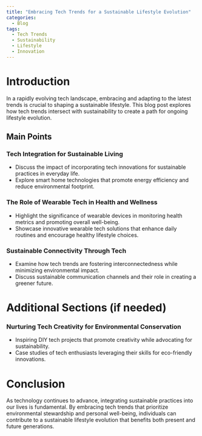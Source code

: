 ```yaml
---
title: "Embracing Tech Trends for a Sustainable Lifestyle Evolution"
categories:
  - Blog
tags:
  - Tech Trends
  - Sustainability
  - Lifestyle
  - Innovation
---
```


# Introduction
In a rapidly evolving tech landscape, embracing and adapting to the latest trends is crucial to shaping a sustainable lifestyle. This blog post explores how tech trends intersect with sustainability to create a path for ongoing lifestyle evolution.

## Main Points
### Tech Integration for Sustainable Living
- Discuss the impact of incorporating tech innovations for sustainable practices in everyday life.
- Explore smart home technologies that promote energy efficiency and reduce environmental footprint.

### The Role of Wearable Tech in Health and Wellness
- Highlight the significance of wearable devices in monitoring health metrics and promoting overall well-being.
- Showcase innovative wearable tech solutions that enhance daily routines and encourage healthy lifestyle choices.

### Sustainable Connectivity Through Tech
- Examine how tech trends are fostering interconnectedness while minimizing environmental impact.
- Discuss sustainable communication channels and their role in creating a greener future.

# Additional Sections (if needed)
### Nurturing Tech Creativity for Environmental Conservation
- Inspiring DIY tech projects that promote creativity while advocating for sustainability.
- Case studies of tech enthusiasts leveraging their skills for eco-friendly innovations.

# Conclusion
As technology continues to advance, integrating sustainable practices into our lives is fundamental. By embracing tech trends that prioritize environmental stewardship and personal well-being, individuals can contribute to a sustainable lifestyle evolution that benefits both present and future generations.